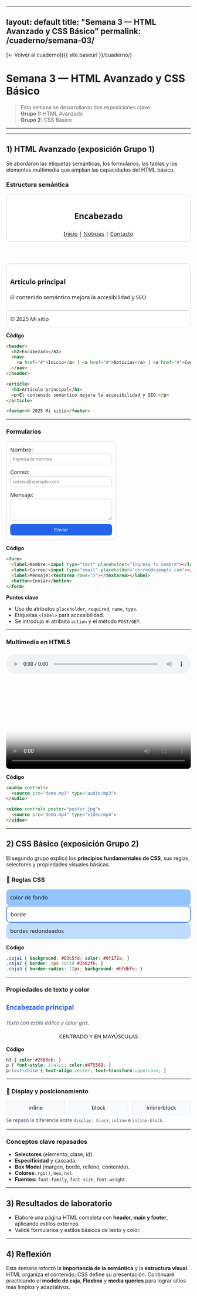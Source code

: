 
---
layout: default
title: "Semana 3 — HTML Avanzado y CSS Básico"
permalink: /cuaderno/semana-03/
---

[← Volver al cuaderno]({{ site.baseurl }}/cuaderno/)

# Semana 3 — HTML Avanzado y CSS Básico

> Esta semana se desarrollaron dos exposiciones clave:  
> **Grupo 1:** HTML Avanzado  
> **Grupo 2:** CSS Básico  

---

<style>
.demo-s3 *{box-sizing:border-box}
.demo-s3{font:15px/1.5 system-ui, -apple-system, Segoe UI, Roboto, sans-serif}
.demo-s3 .card{border:1px solid #d0d7de;border-radius:10px;padding:10px;background:#fff}
.demo-s3 .row{display:flex;gap:10px;flex-wrap:wrap}
.demo-s3 .grid{display:grid;grid-template-columns:repeat(auto-fit,minmax(160px,1fr));gap:10px}
.demo-s3 .box{border:1px dashed #cbd5e1;background:#f8fafc;padding:6px;text-align:center}
.demo-s3 form{display:grid;gap:10px;max-width:300px;padding:10px;border:1px solid #d1d5db;border-radius:10px;background:#fff}
.demo-s3 input, .demo-s3 textarea, .demo-s3 select{width:100%;padding:6px;border:1px solid #cbd5e1;border-radius:6px}
.demo-s3 button{padding:8px 14px;background:#2563eb;color:white;border:none;border-radius:8px}
.demo-s3 button:hover{background:#1d4ed8}
.demo-s3 audio, .demo-s3 video{width:100%;border-radius:8px;margin-top:6px}
.demo-s3 .pill{display:inline-block;background:#e2e8f0;border-radius:999px;padding:2px 10px;font-size:.8em;margin:2px 6px 0 0}
.demo-s3 .note{color:#475569;font-size:.9em;margin-top:6px}
</style>

---

## 1) HTML Avanzado (exposición Grupo 1)

Se abordaron las etiquetas semánticas, los formularios, las tablas y los elementos multimedia que amplían las capacidades del HTML básico.

### Estructura semántica
<div class="demo-s3">
  <header class="card">
    <h2>Encabezado</h2>
    <nav><a href="#">Inicio</a> | <a href="#">Noticias</a> | <a href="#">Contacto</a></nav>
  </header>
  <article class="card">
    <h3>Artículo principal</h3>
    <p>El contenido semántico mejora la accesibilidad y SEO.</p>
  </article>
  <footer class="card">© 2025 Mi sitio</footer>
</div>

**Código**
```html
<header>
  <h2>Encabezado</h2>
  <nav>
    <a href="#">Inicio</a> | <a href="#">Noticias</a> | <a href="#">Contacto</a>
  </nav>
</header>

<article>
  <h3>Artículo principal</h3>
  <p>El contenido semántico mejora la accesibilidad y SEO.</p>
</article>

<footer>© 2025 Mi sitio</footer>
````

---

### Formularios

<div class="demo-s3">
  <form>
    <label>Nombre:<input type="text" placeholder="Ingresa tu nombre"></label>
    <label>Correo:<input type="email" placeholder="correo@ejemplo.com"></label>
    <label>Mensaje:<textarea rows="3"></textarea></label>
    <button>Enviar</button>
  </form>
</div>

**Código**

```html
<form>
  <label>Nombre:<input type="text" placeholder="Ingresa tu nombre"></label>
  <label>Correo:<input type="email" placeholder="correo@ejemplo.com"></label>
  <label>Mensaje:<textarea rows="3"></textarea></label>
  <button>Enviar</button>
</form>
```

**Puntos clave**

* Uso de atributos `placeholder`, `required`, `name`, `type`.
* Etiquetas `<label>` para accesibilidad.
* Se introdujo el atributo `action` y el método `POST/GET`.

---

### Multimedia en HTML5

<div class="demo-s3">
  <audio controls>
    <source src="{{ site.baseurl }}/assets/semana03/demo.mp3" type="audio/mp3">
    Tu navegador no soporta audio.
  </audio>

  <video controls poster="{{ site.baseurl }}/assets/semana03/poster.jpg">
    <source src="{{ site.baseurl }}/assets/semana03/demo.mp4" type="video/mp4">
    Tu navegador no soporta video.
  </video>
</div>

**Código**

```html
<audio controls>
  <source src="demo.mp3" type="audio/mp3">
</audio>

<video controls poster="poster.jpg">
  <source src="demo.mp4" type="video/mp4">
</video>
```

---

## 2) CSS Básico (exposición Grupo 2)

El segundo grupo explicó los **principios fundamentales de CSS**, sus reglas, selectores y propiedades visuales básicas.

### 🎨 Reglas CSS

<div class="demo-s3">
  <div class="card" style="background:#93c5fd;color:#0f172a;">color de fondo</div>
  <div class="card" style="border:2px solid #3b82f6;">borde</div>
  <div class="card" style="border-radius:12px;background:#bfdbfe;">bordes redondeados</div>
</div>

**Código**

```css
.caja1 { background: #93c5fd; color: #0f172a; }
.caja2 { border: 2px solid #3b82f6; }
.caja3 { border-radius: 12px; background: #bfdbfe; }
```

---

### Propiedades de texto y color

<div class="demo-s3 card">
  <h3 style="color:#2563eb;">Encabezado principal</h3>
  <p style="font-style:italic;color:#475569;">Texto con estilo itálico y color gris.</p>
  <p style="text-align:center;text-transform:uppercase;">centrado y en mayúsculas</p>
</div>

**Código**

```css
h3 { color:#2563eb; }
p { font-style: italic; color:#475569; }
p:last-child { text-align:center; text-transform:uppercase; }
```

---

### 🔳 Display y posicionamiento

<div class="demo-s3">
  <div class="grid">
    <div class="box">inline</div>
    <div class="box">block</div>
    <div class="box">inline-block</div>
  </div>
  <p class="note">Se repasó la diferencia entre <code>display: block</code>, <code>inline</code> e <code>inline-block</code>.</p>
</div>

---

### Conceptos clave repasados

* **Selectores** (elemento, clase, id).
* **Especificidad** y cascada.
* **Box Model** (margen, borde, relleno, contenido).
* **Colores:** `rgb()`, `hex`, `hsl`.
* **Fuentes:** `font-family`, `font-size`, `font-weight`.

---

## 3) Resultados de laboratorio

* Elaboré una página HTML completa con **header, main y footer**, aplicando estilos externos.
* Validé formularios y estilos básicos de texto y color.

---

## 4) Reflexión

Esta semana reforzó la **importancia de la semántica** y la **estructura visual**.
HTML organiza el contenido; CSS define su presentación.
Continuaré practicando el **modelo de caja**, **Flexbox** y **media queries** para lograr sitios más limpios y adaptativos.


